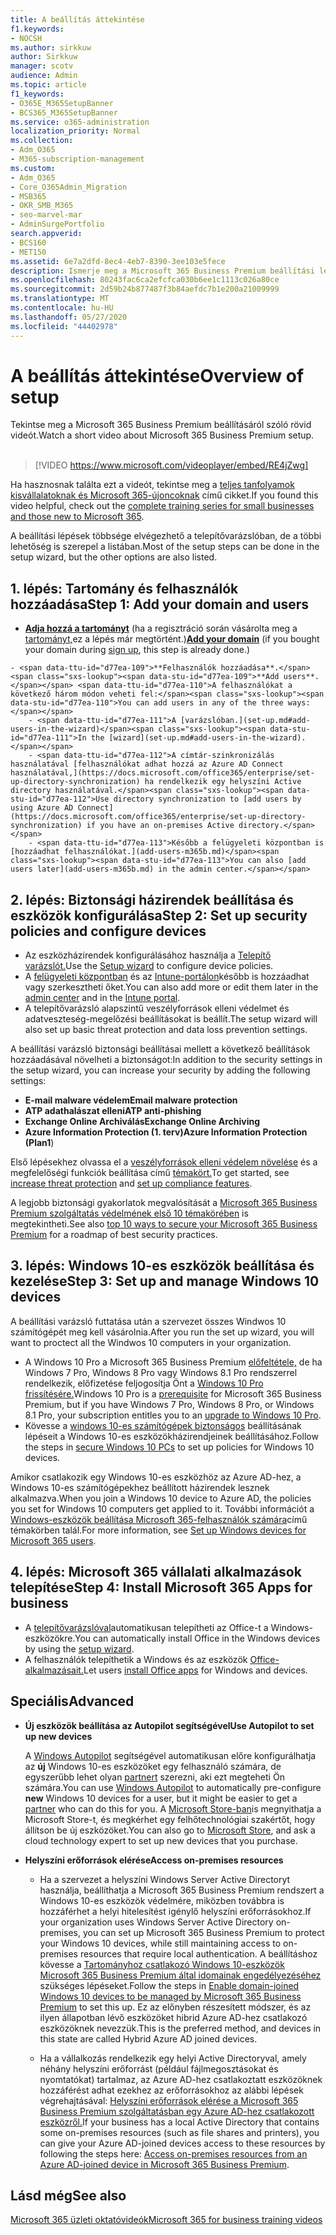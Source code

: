 ```yaml
---
title: A beállítás áttekintése
f1.keywords:
- NOCSH
ms.author: sirkkuw
author: Sirkkuw
manager: scotv
audience: Admin
ms.topic: article
f1_keywords:
- O365E_M365SetupBanner
- BCS365_M365SetupBanner
ms.service: o365-administration
localization_priority: Normal
ms.collection:
- Adm_O365
- M365-subscription-management
ms.custom:
- Adm_O365
- Core_O365Admin_Migration
- MSB365
- OKR_SMB_M365
- seo-marvel-mar
- AdminSurgePortfolio
search.appverid:
- BCS160
- MET150
ms.assetid: 6e7a2dfd-8ec4-4eb7-8390-3ee103e5fece
description: Ismerje meg a Microsoft 365 Business Premium beállítási lépéseit, az előfizetéstől a tartomány és felhasználók hozzáadásáig, a biztonsági házirendek beállításáig és egyebekig.
ms.openlocfilehash: 80243fac6ca2efcfca030b6ee1c1113c026a80ce
ms.sourcegitcommit: 2d59b24b877487f3b84aefdc7b1e200a21009999
ms.translationtype: MT
ms.contentlocale: hu-HU
ms.lasthandoff: 05/27/2020
ms.locfileid: "44402978"
---
```

# <a name="overview-of-setup"></a><span data-ttu-id="d77ea-103">A beállítás áttekintése</span><span class="sxs-lookup"><span data-stu-id="d77ea-103">Overview of setup</span></span>

<span data-ttu-id="d77ea-104">Tekintse meg a Microsoft 365 Business Premium beállításáról szóló rövid videót.</span><span class="sxs-lookup"><span data-stu-id="d77ea-104">Watch a short video about Microsoft 365 Business Premium setup.</span></span><br><br>

> [!VIDEO https://www.microsoft.com/videoplayer/embed/RE4jZwg] 

<span data-ttu-id="d77ea-105">Ha hasznosnak találta ezt a videót, tekintse meg a [teljes tanfolyamok kisvállalatoknak és Microsoft 365-újoncoknak](https://support.office.com/article/6ab4bbcd-79cf-4000-a0bd-d42ce4d12816) című cikket.</span><span class="sxs-lookup"><span data-stu-id="d77ea-105">If you found this video helpful, check out the [complete training series for small businesses and those new to Microsoft 365](https://support.office.com/article/6ab4bbcd-79cf-4000-a0bd-d42ce4d12816).</span></span>

<span data-ttu-id="d77ea-106">A beállítási lépések többsége elvégezhető a telepítővarázslóban, de a többi lehetőség is szerepel a listában.</span><span class="sxs-lookup"><span data-stu-id="d77ea-106">Most of the setup steps can be done in the setup wizard, but the other options are also listed.</span></span>

## <a name="step-1-add-your-domain-and-users"></a><span data-ttu-id="d77ea-107">1. lépés: Tartomány és felhasználók hozzáadása</span><span class="sxs-lookup"><span data-stu-id="d77ea-107">Step 1: Add your domain and users</span></span>

   - <span data-ttu-id="d77ea-108">**[Adja hozzá a tartományt](set-up.md#add-your-domain-to-personalize-sign-in)** (ha a regisztráció során vásárolta meg a [tartományt,](sign-up.md)ez a lépés már megtörtént.)</span><span class="sxs-lookup"><span data-stu-id="d77ea-108">**[Add your domain](set-up.md#add-your-domain-to-personalize-sign-in)** (if you bought your domain during [sign up](sign-up.md), this step is already done.)</span></span>

    - <span data-ttu-id="d77ea-109">**Felhasználók hozzáadása**.</span><span class="sxs-lookup"><span data-stu-id="d77ea-109">**Add users**.</span></span> <span data-ttu-id="d77ea-110">A felhasználókat a következő három módon veheti fel:</span><span class="sxs-lookup"><span data-stu-id="d77ea-110">You can add users in any of the three ways:</span></span>
        - <span data-ttu-id="d77ea-111">A [varázslóban.](set-up.md#add-users-in-the-wizard)</span><span class="sxs-lookup"><span data-stu-id="d77ea-111">In the [wizard](set-up.md#add-users-in-the-wizard).</span></span>
        - <span data-ttu-id="d77ea-112">A címtár-szinkronizálás használatával [felhasználókat adhat hozzá az Azure AD Connect használatával,](https://docs.microsoft.com/office365/enterprise/set-up-directory-synchronization) ha rendelkezik egy helyszíni Active directory használatával.</span><span class="sxs-lookup"><span data-stu-id="d77ea-112">Use directory synchronization to [add users by using Azure AD Connect](https://docs.microsoft.com/office365/enterprise/set-up-directory-synchronization) if you have an on-premises Active directory.</span></span>
        - <span data-ttu-id="d77ea-113">Később a felügyeleti központban is [hozzáadhat felhasználókat.](add-users-m365b.md)</span><span class="sxs-lookup"><span data-stu-id="d77ea-113">You can also [add users later](add-users-m365b.md) in the admin center.</span></span>
## <a name="step-2-set-up-security-policies-and-configure-devices"></a><span data-ttu-id="d77ea-114">2. lépés: Biztonsági házirendek beállítása és eszközök konfigurálása</span><span class="sxs-lookup"><span data-stu-id="d77ea-114">Step 2: Set up security policies and configure devices</span></span> 

  - <span data-ttu-id="d77ea-115">Az eszközházirendek konfigurálásához használja a [Telepítő varázslót.](set-up.md#protect-your-organization)</span><span class="sxs-lookup"><span data-stu-id="d77ea-115">Use the [Setup wizard](set-up.md#protect-your-organization) to configure device policies.</span></span> 
  - <span data-ttu-id="d77ea-116">A [felügyeleti központban](view-policies-and-devices.md) és az [Intune-portálon](https://docs.microsoft.com/intune/tutorial-walkthrough-intune-portal)később is hozzáadhat vagy szerkesztheti őket.</span><span class="sxs-lookup"><span data-stu-id="d77ea-116">You can also add more or edit them later in the [admin center](view-policies-and-devices.md) and in the [Intune portal](https://docs.microsoft.com/intune/tutorial-walkthrough-intune-portal).</span></span>
  - <span data-ttu-id="d77ea-117">A telepítővarázsló alapszintű veszélyforrások elleni védelmet és adatveszteség-megelőzési beállításokat is beállít.</span><span class="sxs-lookup"><span data-stu-id="d77ea-117">The setup wizard will also set up basic threat protection and data loss prevention settings.</span></span>
  
  <span data-ttu-id="d77ea-118">A beállítási varázsló biztonsági beállításai mellett a következő beállítások hozzáadásával növelheti a biztonságot:</span><span class="sxs-lookup"><span data-stu-id="d77ea-118">In addition to the security settings in the setup wizard, you can increase your security by adding the following settings:</span></span>

- <span data-ttu-id="d77ea-119">**E-mail malware védelem**</span><span class="sxs-lookup"><span data-stu-id="d77ea-119">**Email malware protection**</span></span>
- <span data-ttu-id="d77ea-120">**ATP adathalászat elleni**</span><span class="sxs-lookup"><span data-stu-id="d77ea-120">**ATP anti-phishing**</span></span>
- <span data-ttu-id="d77ea-121">**Exchange Online Archiválás**</span><span class="sxs-lookup"><span data-stu-id="d77ea-121">**Exchange Online Archiving**</span></span>
- <span data-ttu-id="d77ea-122">**Azure Information Protection (1. terv)**</span><span class="sxs-lookup"><span data-stu-id="d77ea-122">**Azure Information Protection (Plan1**)</span></span>

<span data-ttu-id="d77ea-123">Első lépésekhez olvassa el a [veszélyforrások elleni védelem növelése](increase-threat-protection.md) és a megfelelőségi funkciók beállítása című [témakört.](set-up-compliance.md)</span><span class="sxs-lookup"><span data-stu-id="d77ea-123">To get started, see [increase threat protection](increase-threat-protection.md) and [set up compliance features](set-up-compliance.md).</span></span>

<span data-ttu-id="d77ea-124">A legjobb biztonsági gyakorlatok megvalósítását a [Microsoft 365 Business Premium szolgáltatás védelmének első 10 témakörében](https://docs.microsoft.com/office365/admin/security-and-compliance/secure-your-business-data) is megtekintheti.</span><span class="sxs-lookup"><span data-stu-id="d77ea-124">See also [top 10 ways to secure your Microsoft 365 Business Premium](https://docs.microsoft.com/office365/admin/security-and-compliance/secure-your-business-data) for a roadmap of best security practices.</span></span>

## <a name="step-3-set-up-and-manage-windows-10-devices"></a><span data-ttu-id="d77ea-125">3. lépés: Windows 10-es eszközök beállítása és kezelése</span><span class="sxs-lookup"><span data-stu-id="d77ea-125">Step 3: Set up and manage Windows 10 devices</span></span>

<span data-ttu-id="d77ea-126">A beállítási varázsló futtatása után a szervezet összes Windwos 10 számítógépét meg kell vásárolnia.</span><span class="sxs-lookup"><span data-stu-id="d77ea-126">After you run the set up wizard, you will want to proctect all the Windwos 10 computers in your organization.</span></span>
  
- <span data-ttu-id="d77ea-127">A Windows 10 Pro a Microsoft 365 Business Premium [előfeltétele,](pre-requisites-for-data-protection.md) de ha Windows 7 Pro, Windows 8 Pro vagy Windows 8.1 Pro rendszerrel rendelkezik, előfizetése feljogosítja Önt a [Windows 10 Pro frissítésére.](https://docs.microsoft.com/microsoft-365/business/upgrade-to-windows-pro-creators-update)</span><span class="sxs-lookup"><span data-stu-id="d77ea-127">Windows 10 Pro is a [prerequisite](pre-requisites-for-data-protection.md) for Microsoft 365 Business Premium, but if you have Windows 7 Pro, Windows 8 Pro, or Windows 8.1 Pro, your subscription entitles you to an [upgrade to  Windows 10 Pro](https://docs.microsoft.com/microsoft-365/business/upgrade-to-windows-pro-creators-update).</span></span>
- <span data-ttu-id="d77ea-128">Kövesse a [windows 10-es számítógépek biztonságos](secure-win-10-pcs.md) beállításának lépéseit a Windows 10-es eszközökházirendjeinek beállításához.</span><span class="sxs-lookup"><span data-stu-id="d77ea-128">Follow the steps in [secure Windows 10 PCs](secure-win-10-pcs.md) to set up policies for Windows 10 devices.</span></span>

<span data-ttu-id="d77ea-129">Amikor csatlakozik egy Windows 10-es eszközhöz az Azure AD-hez, a Windows 10-es számítógépekhez beállított házirendek lesznek alkalmazva.</span><span class="sxs-lookup"><span data-stu-id="d77ea-129">When you join a Windows 10 device to Azure AD, the policies you set for Windows 10 computers get applied to it.</span></span> <span data-ttu-id="d77ea-130">További információt a [Windows-eszközök beállítása Microsoft 365-felhasználók számára](set-up-windows-devices.md)című témakörben talál.</span><span class="sxs-lookup"><span data-stu-id="d77ea-130">For more information, see [Set up Windows devices for Microsoft 365 users](set-up-windows-devices.md).</span></span>

## <a name="step-4-install-microsoft-365-apps-for-business"></a><span data-ttu-id="d77ea-131">4. lépés: Microsoft 365 vállalati alkalmazások telepítése</span><span class="sxs-lookup"><span data-stu-id="d77ea-131">Step 4: Install Microsoft 365 Apps for business</span></span>
- <span data-ttu-id="d77ea-132">A [telepítővarázslóval](set-up.md#deploy-office-365-client-apps)automatikusan telepítheti az Office-t a Windows-eszközökre.</span><span class="sxs-lookup"><span data-stu-id="d77ea-132">You can automatically install Office in the Windows devices by using the [setup wizard](set-up.md#deploy-office-365-client-apps).</span></span>
- <span data-ttu-id="d77ea-133">A felhasználók telepíthetik a Windows és az eszközök [Office-alkalmazásait.](https://docs.microsoft.com/office365/admin/setup/install-applications)</span><span class="sxs-lookup"><span data-stu-id="d77ea-133">Let users [install Office apps](https://docs.microsoft.com/office365/admin/setup/install-applications) for Windows and devices.</span></span>
     
## <a name="advanced"></a><span data-ttu-id="d77ea-134">Speciális</span><span class="sxs-lookup"><span data-stu-id="d77ea-134">Advanced</span></span>
- <span data-ttu-id="d77ea-135">**Új eszközök beállítása az Autopilot segítségével**</span><span class="sxs-lookup"><span data-stu-id="d77ea-135">**Use Autopilot to set up new devices**</span></span>
            
     <span data-ttu-id="d77ea-136">A [Windows Autopilot](add-autopilot-devices-and-profile.md) segítségével automatikusan előre konfigurálhatja az **új** Windows 10-es eszközöket egy felhasználó számára, de egyszerűbb lehet olyan [partnert](https://www.microsoft.com/solution-providers/search) szerezni, aki ezt megteheti Ön számára.</span><span class="sxs-lookup"><span data-stu-id="d77ea-136">You can use [Windows Autopilot](add-autopilot-devices-and-profile.md) to automatically pre-configure **new** Windows 10 devices for a user, but it might be easier to get a [partner](https://www.microsoft.com/solution-providers/search) who can do this for you.</span></span> <span data-ttu-id="d77ea-137">A [Microsoft Store-ban](https://go.microsoft.com/fwlink/?linkid=874598)is megnyithatja a Microsoft Store-t, és megkérhet egy felhőtechnológiai szakértőt, hogy állítson be új eszközöket.</span><span class="sxs-lookup"><span data-stu-id="d77ea-137">You can also go to [Microsoft Store](https://go.microsoft.com/fwlink/?linkid=874598), and ask a cloud technology expert to set up new devices that you purchase.</span></span>

- <span data-ttu-id="d77ea-138">**Helyszíni erőforrások elérése**</span><span class="sxs-lookup"><span data-stu-id="d77ea-138">**Access on-premises resources**</span></span>

     - <span data-ttu-id="d77ea-139">Ha a szervezet a helyszíni Windows Server Active Directoryt használja, beállíthatja a Microsoft 365 Business Premium rendszert a Windows 10-es eszközök védelmére, miközben továbbra is hozzáférhet a helyi hitelesítést igénylő helyszíni erőforrásokhoz.</span><span class="sxs-lookup"><span data-stu-id="d77ea-139">If your organization uses Windows Server Active Directory on-premises, you can set up Microsoft 365 Business Premium to protect your Windows 10 devices, while still maintaining access to on-premises resources that require local authentication.</span></span> <span data-ttu-id="d77ea-140">A beállításhoz kövesse a [Tartományhoz csatlakozó Windows 10-eszközök Microsoft 365 Business Premium által idomainak engedélyezéséhez](manage-windows-devices.md) szükséges lépéseket.</span><span class="sxs-lookup"><span data-stu-id="d77ea-140">Follow the steps in [Enable domain-joined Windows 10 devices to be managed by Microsoft 365 Business Premium](manage-windows-devices.md) to set this up.</span></span> <span data-ttu-id="d77ea-141">Ez az előnyben részesített módszer, és az ilyen állapotban lévő eszközöket hibrid Azure AD-hez csatlakozó eszközöknek nevezzük.</span><span class="sxs-lookup"><span data-stu-id="d77ea-141">This is the preferred method, and devices in this state are called Hybrid Azure AD joined devices.</span></span>

    - <span data-ttu-id="d77ea-142">Ha a vállalkozás rendelkezik egy helyi Active Directoryval, amely néhány helyszíni erőforrást (például fájlmegosztásokat és nyomtatókat) tartalmaz, az Azure AD-hez csatlakoztatt eszközöknek hozzáférést adhat ezekhez az erőforrásokhoz az alábbi lépések végrehajtásával: [Helyszíni erőforrások elérése a Microsoft 365 Business Premium szolgáltatásban egy Azure AD-hez csatlakozott eszközről.](access-resources.md)</span><span class="sxs-lookup"><span data-stu-id="d77ea-142">If your business has a local Active Directory that contains some on-premises resources (such as file shares and printers), you can give your Azure AD-joined devices access to these resources by following the steps here: [Access on-premises resources from an Azure AD-joined device in Microsoft 365 Business Premium](access-resources.md).</span></span>

## <a name="see-also"></a><span data-ttu-id="d77ea-143">Lásd még</span><span class="sxs-lookup"><span data-stu-id="d77ea-143">See also</span></span>

[<span data-ttu-id="d77ea-144">Microsoft 365 üzleti oktatóvideók</span><span class="sxs-lookup"><span data-stu-id="d77ea-144">Microsoft 365 for business training videos</span></span>](https://support.office.com/article/6ab4bbcd-79cf-4000-a0bd-d42ce4d12816)
